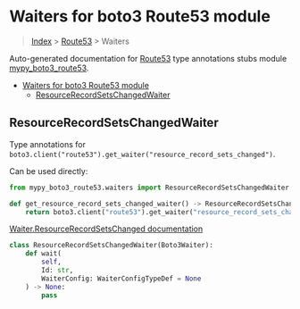 # Waiters for boto3 Route53 module

> [Index](../index.md) > [Route53](./index.md) > Waiters

Auto-generated documentation for [Route53](https://boto3.amazonaws.com/v1/documentation/api/latest/reference/services/route53.html#Route53)
type annotations stubs module [mypy_boto3_route53](https://pypi.org/project/mypy-boto3-route53/).

- [Waiters for boto3 Route53 module](#waiters-for-boto3-route53-module)
  - [ResourceRecordSetsChangedWaiter](#resourcerecordsetschangedwaiter)

## ResourceRecordSetsChangedWaiter

Type annotations for `boto3.client("route53").get_waiter("resource_record_sets_changed")`.

Can be used directly:

```python
from mypy_boto3_route53.waiters import ResourceRecordSetsChangedWaiter

def get_resource_record_sets_changed_waiter() -> ResourceRecordSetsChangedWaiter:
    return boto3.client("route53").get_waiter("resource_record_sets_changed")
```

[Waiter.ResourceRecordSetsChanged documentation](https://boto3.amazonaws.com/v1/documentation/api/latest/reference/services/route53.html#Route53.Waiter.ResourceRecordSetsChanged)

```python
class ResourceRecordSetsChangedWaiter(Boto3Waiter):
    def wait(
        self,
        Id: str,
        WaiterConfig: WaiterConfigTypeDef = None
    ) -> None:
        pass
```